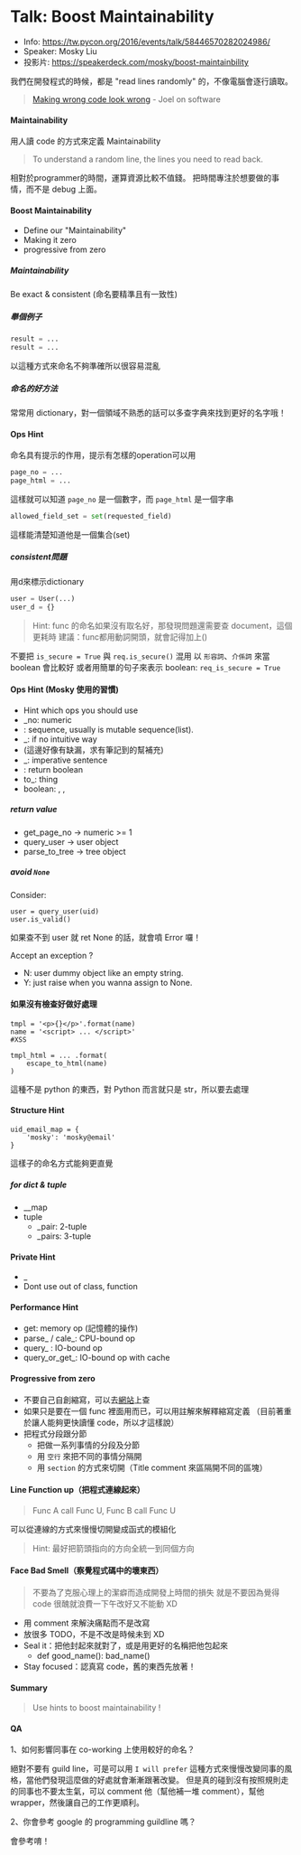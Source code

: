 # Talk: Boost Maintainability

- Info: https://tw.pycon.org/2016/events/talk/58446570282024986/
- Speaker: Mosky Liu
- 投影片: https://speakerdeck.com/mosky/boost-maintainbility


我們在開發程式的時候，都是 "read lines randomly" 的，不像電腦會逐行讀取。

> [Making wrong code look wrong](http://www.joelonsoftware.com/articles/Wrong.html) - Joel on software

#### Maintainability
用人讀 code 的方式來定義 Maintainability
> To understand a random line, the lines you need to read back.

相對於programmer的時間，運算資源比較不值錢。
把時間專注於想要做的事情，而不是 debug 上面。

#### Boost Maintainability
- Define our "Maintainability"
- Making it zero
- progressive from zero

##### Maintainability
Be exact & consistent (命名要精準且有一致性)

##### 舉個例子
```python
result = ...
result = ...
```
以這種方式來命名不夠準確所以很容易混亂

##### 命名的好方法
常常用 dictionary，對一個領域不熟悉的話可以多查字典來找到更好的名字哦！

#### Ops Hint
命名具有提示的作用，提示有怎樣的operation可以用
```python
page_no = ...
page_html = ...
```
這樣就可以知道 `page_no` 是一個數字，而 `page_html` 是一個字串

```python
allowed_field_set = set(requested_field)
```
這樣能清楚知道他是一個集合(set)

##### consistent問題
用d來標示dictionary
```python
user = User(...)
user_d = {}
```

>Hint: func 的命名如果沒有取名好，那發現問題還需要查 document，這個更耗時
建議：func都用動詞開頭，就會記得加上()


不要把 `is_secure = True` 與 `req.is_secure()` 混用
以 `形容詞`、`介係詞` 來當 boolean 會比較好
或者用簡單的句子來表示 boolean: `req_is_secure = True`

#### Ops Hint (Mosky 使用的習慣)
- Hint which ops you should use
- _no: numeric
-  <plural>: sequence, usually is mutable sequence(list).
-  _<type>: if no intuitive way
-  (這邊好像有缺漏，求有筆記到的幫補充)
- <verb>_: imperative sentence
- <yes-no question>: return boolean
- to_<thing>: thing
- boolean: <adj>, <prep>, <simple sentence>

##### return value
- get_page_no -> numeric >= 1
- query_user -> user object
- parse_to_tree -> tree object

##### avoid `None`
Consider:
```python=
user = query_user(uid)
user.is_valid()
```
如果查不到 user 就 ret None 的話，就會噴 Error 囉！

Accept an exception ?
- N: user dummy object like an empty string.
- Y: just raise when you wanna assign to None.


#### 如果沒有檢查好做好處理
```python=
tmpl = '<p>{}</p>'.format(name)
name = '<script> ... </script>'
#XSS
```
```python=
tmpl_html = ... .format(
	escape_to_html(name)
)
```
這種不是 python 的東西，對 Python 而言就只是 str，所以要去處理

#### Structure Hint

```python=
uid_email_map = {
	'mosky': 'mosky@email'
}
```
這樣子的命名方式能夠更直覺

##### for dict & tuple
- <key>_<value>_map
- tuple
	- _pair: 2-tuple
	- _pairs: 3-tuple


#### Private Hint

- _<name>
- Dont use out of class, function


#### Performance Hint
- get: memory op (記憶體的操作)
- parse_ / cale_: CPU-bound op
- query_ : IO-bound op
- query_or_get_: IO-bound op with cache


#### Progressive from zero
- 不要自己自創縮寫，可以去[網站](http://www.abbreviations.com/)上查
- 如果只是要在一個 func 裡面用而已，可以用註解來解釋縮寫定義
（目前著重於讓人能夠更快讀懂 code，所以才這樣說）
- 把程式分段跟分節
	- 把做一系列事情的分段及分節
	- 用 `空行` 來把不同的事情分隔開
	- 用 `section` 的方式來切開（Title comment 來區隔開不同的區塊）


#### Line Function up（把程式連線起來）
> Func A call Func U, Func B call Func U

可以從連線的方式來慢慢切開變成函式的模組化
>Hint: 最好把箭頭指向的方向全統一到同個方向


#### Face Bad Smell（察覺程式碼中的壞東西）
>不要為了克服心理上的潔癖而造成開發上時間的損失
>就是不要因為覺得 code 很醜就浪費一下午改好又不能動 XD

- 用 comment 來解決痛點而不是改寫
- 放很多 TODO，不是不改是時候未到 XD
- Seal it：把他封起來就對了，或是用更好的名稱把他包起來
	- def good_name(): bad_name()
- Stay focused：認真寫 code，舊的東西先放著！

#### Summary
> Use hints to boost maintainability !


#### QA

1、如何影響同事在 co-working 上使用較好的命名？

絕對不要有 guild line，可是可以用 `I will prefer` 這種方式來慢慢改變同事的風格，當他們發現這麼做的好處就會漸漸跟著改變。
但是真的碰到沒有按照規則走的同事也不要太生氣，可以 comment 他（幫他補一堆 comment），幫他 wrapper，然後讓自己的工作更順利。

2、你會參考 google 的 programming guildline 嗎？

會參考唷！